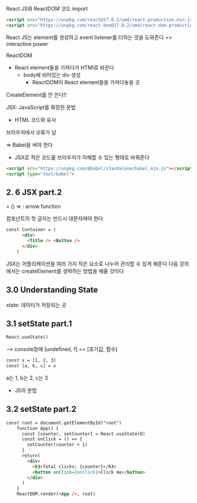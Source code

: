 React JS와 ReactDOM 코드 import

```html
<script src="https://unpkg.com/react@17.0.2/umd/react.production.min.js"></script>
<script src="https://unpkg.com/react-dom@17.0.2/umd/react-dom.production.min.js"></script>
```

React JS는 element를 생성하고 event listener를 더하는 것을 도와준다 => interactive power

ReactDOM

- React element들을 가져다가 HTMl로 바꾼다
  - body에 비어있는 div 생성
    - ReactDOM이 React element들을 가져다놓을 곳



CreateElement를 안 쓴다!!

JSX: JavaScript를 확장한 문법

- HTML 코드와 유사



브라우저에서 오류가 남

=> Babel을 써야 한다

- JSX로 적은 코드를 브라우저가 이해할 수 있는 형태로 바꿔준다

```html
<script src="https://unpkg.com/@babel/standalone/babel.min.js"></script>
<script type="text/babel">
```





## 2. 6  JSX part.2

= () => : arrow function





컴포넌트의 첫 글자는 반드시 대문자여야 한다

```html
const Container = (
      <div>
        <Title /> <Button />
      </div>
    )
```



JSX는 어플리케이션을 여러 가지 작은 요소로 나누어 관리할 수 있게 해준다
다음 강의에서는 createElement를 생략하는 방법을 배울 것이다





## 3.0 Understanding State

state: 데이터가 저장되는 곳



## 3.1  setState part.1

```html
React.useState()
```

--> console창에 [undefined, f] == [초기값, 함수]

```html
const x = [1, 2, 3]
const [a, b, c] = x
```

a는 1, b는 2, c는 3

- JS의 문법



## 3.2 setState part.2

```html
const root = document.getElementById("root")
    function App() {
      const [counter, setCounter] = React.useState(0)
      const onClick = () => {
        setCounter(counter + 1)
      }
      return(
        <div>
          <h3>Total clicks: {counter}</h3>
          <button onClick={onClick}>Click me</button>
        </div>
      )
    }
    ReactDOM.render(<App />, root)
```







